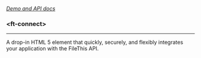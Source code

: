 [_Demo and API docs_](https://filethis.github.io/ft-connect/components/ft-connect/)

### \<ft-connect\>

-----------------------------------------------------------

A drop-in HTML 5 element that quickly, securely, and flexibly integrates your application with the FileThis API.